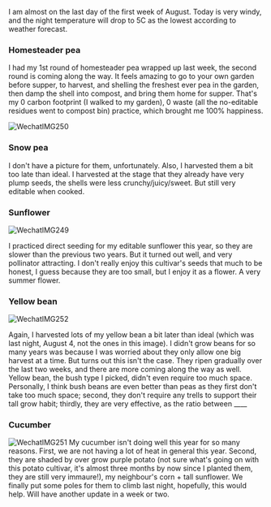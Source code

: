 I am almost on the last day of the first week of August. Today is very windy, and the night temperature will drop to 5C as the lowest according to weather forecast.


### Homesteader pea 
I had my 1st round of homesteader pea wrapped up last week, the second round is coming along the way. It feels amazing to go to your own garden before supper, to harvest, and shelling the freshest ever pea in the garden, then damp the shell into compost, and bring them home for supper. That's my 0 carbon footprint (I walked to my garden), 0 waste (all the no-editable residues went to compost bin) practice, which brought me 100% happiness. 
 
![WechatIMG250](https://user-images.githubusercontent.com/79727789/183119227-c734423a-56f9-4a48-a2cd-e8519aff6bd1.jpg)

### Snow pea

I don't have a picture for them, unfortunately. Also, I harvested them a bit too late than ideal. I harvested at the stage that they already have very plump seeds, the shells were less crunchy/juicy/sweet. But still very editable when cooked.

### Sunflower 
![WechatIMG249](https://user-images.githubusercontent.com/79727789/183120214-3e9e66a2-ab01-46f7-976b-693d71ea3f78.jpg)

I practiced direct seeding for my editable sunflower this year, so they are slower than the previous two years. But it turned out well, and very pollinator attracting. I don't really enjoy this cultivar's seeds that much to be honest, I guess because they are too small, but I enjoy it as a flower. A very summer flower.

### Yellow bean
![WechatIMG252](https://user-images.githubusercontent.com/79727789/183120908-778ae3a9-91e1-4c90-8d3c-086e8a10745d.jpg)

Again, I harvested lots of my yellow bean a bit later than ideal (which was last night, August 4, not the ones in this image). I didn't grow beans for so many years was because I was worried about they only allow one big harvest at a time. But turns out this isn't the case. They ripen gradually over the last two weeks, and there are more coming along the way as well. Yellow bean, the bush type I picked, didn't even require too much space. Personally, I think bush beans are even better than peas as they first don't take too much space; second, they don't require any trells to support their tall grow habit; thirdly, they are very effective, as the ratio between ____


### Cucumber 
![WechatIMG251](https://user-images.githubusercontent.com/79727789/183122287-e0c4b0a7-f5ba-4f35-93c3-08c178670e96.jpg)
My cucumber isn't doing well this year for so many reasons. First, we are not having a lot of heat in general this year. Second, they are shaded by over grow purple potato (not sure what's going on with this potato cultivar, it's almost three months by now since I planted them, they are still very immaure!), my neighbour's corn + tall sunflower. We finally put some poles for them to climb last night, hopefully, this would help. Will have another update in a week or two. 

